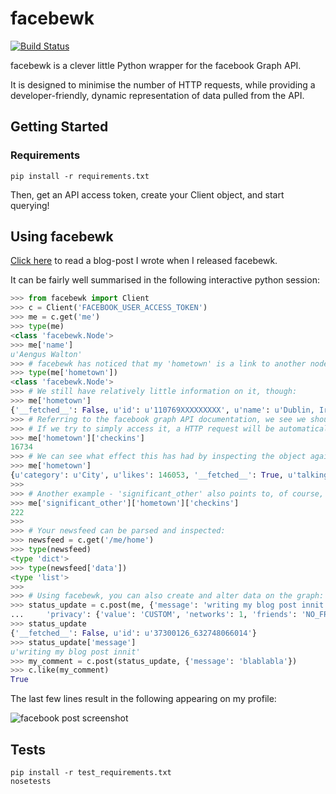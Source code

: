 # facebewk

[![Build Status](https://travis-ci.org/kopf/facebewk.svg?branch=master)](https://travis-ci.org/kopf/facebewk)

facebewk is a clever little Python wrapper for the facebook Graph API. 

It is designed to minimise the number of HTTP requests, while providing a developer-friendly, dynamic representation of
data pulled from the API. 

## Getting Started

### Requirements

`pip install -r requirements.txt`

Then, get an API access token, create your Client object, and start querying!

## Using facebewk

[Click here](http://ventolin.org/2012/09/facebewk) to read a blog-post I wrote when I released facebewk. 

It can be fairly well summarised in the following interactive python session:

````python
>>> from facebewk import Client
>>> c = Client('FACEBOOK_USER_ACCESS_TOKEN')
>>> me = c.get('me')
>>> type(me)
<class 'facebewk.Node'>
>>> me['name']
u'Aengus Walton'
>>> # facebewk has noticed that my 'hometown' is a link to another node on the facebook graph and treated it as such:
>>> type(me['hometown'])
<class 'facebewk.Node'>
>>> # We still have relatively little information on it, though:
>>> me['hometown']
{'__fetched__': False, u'id': u'110769XXXXXXXXX', u'name': u'Dublin, Ireland'}
>>> # Referring to the facebook graph API documentation, we see we should be able to find the number of checkins in a town.
>>> # If we try to simply access it, a HTTP request will be automatically performed and we'll have the data:
>>> me['hometown']['checkins']
16734
>>> # We can see what effect this has had by inspecting the object again:
>>> me['hometown']
{u'category': u'City', u'likes': 146053, '__fetched__': True, u'talking_about_count': 115999, u'name': u'Dublin, Ireland', u'link': u'http://www.facebook.com/pages/Dublin-Ireland/110769888951990', u'location': {u'latitude': 53.344037395687, u'longitude': -6.2632156999178}, u'is_community_page': True, u'checkins': 16734, u'id': u'110769888951990', u'is_published': True, u'description': u'<p><b>Dublin</b> is the capital and most populous city of ........'}
>>>
>>> # Another example - 'significant_other' also points to, of course, another facebook node:
>>> me['significant_other']['hometown']['checkins']
222
>>>
>>> # Your newsfeed can be parsed and inspected:
>>> newsfeed = c.get('/me/home')
>>> type(newsfeed)
<type 'dict'>
>>> type(newsfeed['data'])
<type 'list'>
>>>
>>> # Using facebewk, you can also create and alter data on the graph:
>>> status_update = c.post(me, {'message': 'writing my blog post innit', 
...     'privacy': {'value': 'CUSTOM', 'networks': 1, 'friends': 'NO_FRIENDS'}})
>>> status_update
{'__fetched__': False, u'id': u'37300126_632748066014'}
>>> status_update['message']
u'writing my blog post innit'
>>> my_comment = c.post(status_update, {'message': 'blablabla'})
>>> c.like(my_comment)
True
````

The last few lines result in the following appearing on my profile:

![facebook post screenshot](http://ventolin.org/wp-content/uploads/2012/09/example_status_update.png)

## Tests

````
pip install -r test_requirements.txt
nosetests
````
